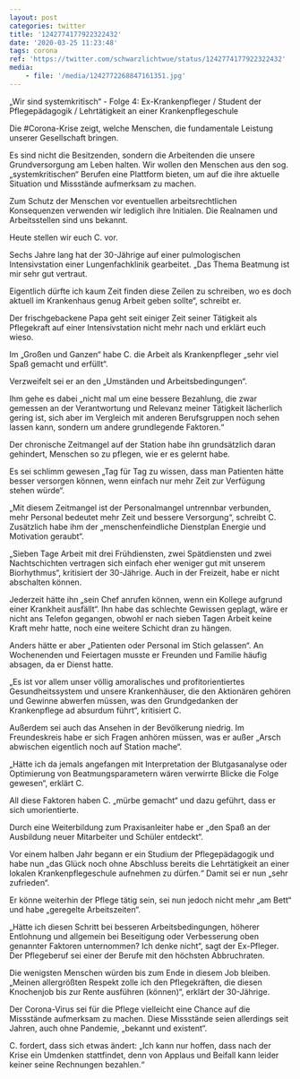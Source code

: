 ```yaml
---
layout: post
categories: twitter
title: '1242774177922322432'
date: '2020-03-25 11:23:48'
tags: corona
ref: 'https://twitter.com/schwarzlichtwue/status/1242774177922322432'
media:
    - file: '/media/1242772268847161351.jpg'
---
```

„Wir sind systemkritisch“ - Folge 4: Ex-Krankenpfleger / Student der Pflegepädagogik / Lehrtätigkeit an einer Krankenpflegeschule



Die #Corona-Krise zeigt, welche Menschen, die fundamentale Leistung unserer Gesellschaft bringen.  


Es sind nicht die Besitzenden, sondern die Arbeitenden die unsere Grundversorgung am Leben halten. Wir wollen den Menschen aus den sog. „systemkritischen“ Berufen eine Plattform bieten, um auf die ihre aktuelle Situation und Missstände aufmerksam zu machen. 


Zum Schutz der Menschen vor eventuellen arbeitsrechtlichen Konsequenzen verwenden wir lediglich ihre Initialen. Die Realnamen und Arbeitsstellen sind uns bekannt. 



Heute stellen wir euch C. vor. 


Sechs Jahre lang hat der 30-Jährige auf einer pulmologischen Intensivstation einer Lungenfachklinik gearbeitet. „Das Thema Beatmung ist mir sehr gut vertraut. 


Eigentlich dürfte ich kaum Zeit finden diese Zeilen zu schreiben, wo es doch aktuell im Krankenhaus genug Arbeit geben sollte“, schreibt er. 


Der frischgebackene Papa geht seit einiger Zeit seiner Tätigkeit als Pflegekraft auf einer Intensivstation nicht mehr nach und erklärt euch wieso.



Im „Großen und Ganzen“ habe C. die Arbeit als Krankenpfleger „sehr viel Spaß gemacht und erfüllt“. 


Verzweifelt sei er an den „Umständen und Arbeitsbedingungen“. 


Ihm gehe es dabei „nicht mal um eine bessere Bezahlung, die zwar gemessen an der Verantwortung und Relevanz meiner Tätigkeit lächerlich gering ist, sich aber im Vergleich mit anderen Berufsgruppen noch sehen lassen kann, sondern um andere grundlegende Faktoren.“ 


Der chronische Zeitmangel auf der Station habe ihn grundsätzlich daran gehindert, Menschen so zu pflegen, wie er es gelernt habe. 


Es sei schlimm gewesen „Tag für Tag zu wissen, dass man Patienten hätte besser versorgen können, wenn einfach nur mehr Zeit zur Verfügung stehen würde“. 


„Mit diesem Zeitmangel ist der Personalmangel untrennbar verbunden, mehr Personal bedeutet mehr Zeit und bessere Versorgung“, schreibt C. Zusätzlich habe ihm der „menschenfeindliche Dienstplan Energie und Motivation geraubt“. 


„Sieben Tage Arbeit mit drei Frühdiensten, zwei Spätdiensten und zwei Nachtschichten vertragen sich einfach eher weniger gut mit unserem Biorhythmus“, kritisiert der 30-Jährige. Auch in der Freizeit, habe er nicht abschalten können. 


Jederzeit hätte ihn „sein Chef anrufen können, wenn ein Kollege aufgrund einer Krankheit ausfällt“. Ihn habe das schlechte Gewissen geplagt, wäre er nicht ans Telefon gegangen, obwohl er nach sieben Tagen Arbeit keine Kraft mehr hatte, noch eine weitere Schicht dran zu hängen. 


Anders hätte er aber „Patienten oder Personal im Stich gelassen“. An Wochenenden und Feiertagen musste er Freunden und Familie häufig absagen, da er Dienst hatte. 


„Es ist vor allem unser völlig amoralisches und profitorientiertes Gesundheitssystem und unsere Krankenhäuser, die den Aktionären gehören und Gewinne abwerfen müssen, was den Grundgedanken der Krankenpflege ad absurdum führt“, kritisiert C. 


Außerdem sei auch das Ansehen in der Bevölkerung niedrig. Im Freundeskreis habe er sich Fragen anhören müssen, was er außer „Arsch abwischen eigentlich noch auf Station mache“. 


„Hätte ich da jemals angefangen mit Interpretation der Blutgasanalyse oder Optimierung von Beatmungsparametern wären verwirrte Blicke die Folge gewesen“, erklärt C.



All diese Faktoren haben C. „mürbe gemacht“ und dazu geführt, dass er sich umorientierte. 


Durch eine Weiterbildung zum Praxisanleiter habe er „den Spaß an der Ausbildung neuer Mitarbeiter und Schüler entdeckt“. 


Vor einem halben Jahr begann er ein Studium der Pflegepädagogik und habe nun „das Glück noch ohne Abschluss bereits die Lehrtätigkeit an einer lokalen Krankenpflegeschule aufnehmen zu dürfen.“ Damit sei er nun „sehr zufrieden“. 


Er könne weiterhin der Pflege tätig sein, sei nun jedoch nicht mehr „am Bett“ und habe „geregelte Arbeitszeiten“. 


„Hätte ich diesen Schritt bei besseren Arbeitsbedingungen, höherer Entlohnung und allgemein bei Beseitigung oder Verbesserung oben genannter Faktoren unternommen? Ich denke nicht“, sagt der Ex-Pfleger. Der Pflegeberuf sei einer der Berufe mit den höchsten Abbruchraten. 


Die wenigsten Menschen würden bis zum Ende in diesem Job bleiben. „Meinen allergrößten Respekt zolle ich den Pflegekräften, die diesen Knochenjob bis zur Rente ausführen (können)“, erklärt der 30-Jährige. 


Der Corona-Virus sei für die Pflege vielleicht eine Chance auf die Missstände aufmerksam zu machen. Diese Missstände seien allerdings seit Jahren, auch ohne Pandemie, „bekannt und existent“. 


C. fordert, dass sich etwas ändert: „Ich kann nur hoffen, dass nach der Krise ein Umdenken stattfindet, denn von Applaus und Beifall kann leider keiner seine Rechnungen bezahlen.“ 


